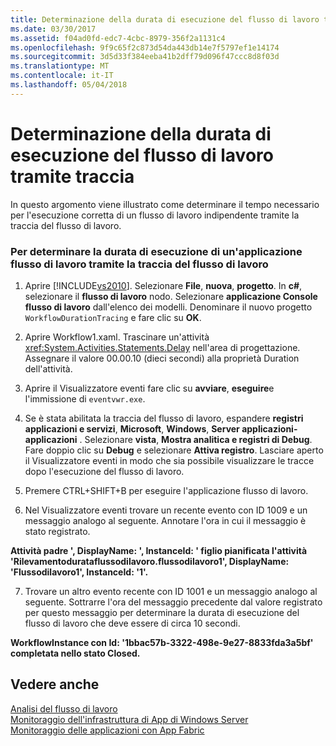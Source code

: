```yaml
---
title: Determinazione della durata di esecuzione del flusso di lavoro tramite traccia
ms.date: 03/30/2017
ms.assetid: f04ad0fd-edc7-4cbc-8979-356f2a1131c4
ms.openlocfilehash: 9f9c65f2c873d54da443db14e7f5797ef1e14174
ms.sourcegitcommit: 3d5d33f384eeba41b2dff79d096f47ccc8d8f03d
ms.translationtype: MT
ms.contentlocale: it-IT
ms.lasthandoff: 05/04/2018
---
```

# <a name="determining-workflow-execution-duration-using-tracing"></a>Determinazione della durata di esecuzione del flusso di lavoro tramite traccia
In questo argomento viene illustrato come determinare il tempo necessario per l'esecuzione corretta di un flusso di lavoro indipendente tramite la traccia del flusso di lavoro.  
  
### <a name="to-determine-workflow-application-execution-duration-by-using-workflow-tracing"></a>Per determinare la durata di esecuzione di un'applicazione flusso di lavoro tramite la traccia del flusso di lavoro  
  
1.  Aprire [!INCLUDE[vs2010](../../../includes/vs2010-md.md)].  Selezionare **File**, **nuova**, **progetto**.  In **c#**, selezionare il **flusso di lavoro** nodo.  Selezionare **applicazione Console flusso di lavoro** dall'elenco dei modelli.  Denominare il nuovo progetto `WorkflowDurationTracing` e fare clic su **OK**.  
  
2.  Aprire Workflow1.xaml.  Trascinare un'attività <xref:System.Activities.Statements.Delay> nell'area di progettazione. Assegnare il valore 00.00.10 (dieci secondi) alla proprietà Duration dell'attività.  
  
3.  Aprire il Visualizzatore eventi fare clic su **avviare**, **eseguire**e l'immissione di `eventvwr.exe`.  
  
4.  Se è stata abilitata la traccia del flusso di lavoro, espandere **registri applicazioni e servizi**, **Microsoft**, **Windows**, **Server applicazioni-applicazioni** . Selezionare **vista**, **Mostra analitica e registri di Debug**. Fare doppio clic su **Debug** e selezionare **Attiva registro**. Lasciare aperto il Visualizzatore eventi in modo che sia possibile visualizzare le tracce dopo l'esecuzione del flusso di lavoro.  
  
5.  Premere CTRL+SHIFT+B per eseguire l'applicazione flusso di lavoro.  
  
6.  Nel Visualizzatore eventi trovare un recente evento con ID 1009 e un messaggio analogo al seguente. Annotare l'ora in cui il messaggio è stato registrato.  
  
 **Attività padre ', DisplayName: ', InstanceId: ' figlio pianificata l'attività 'Rilevamentodurataflussodilavoro.flussodilavoro1', DisplayName: 'Flussodilavoro1', InstanceId: '1'.**  
  
7.  Trovare un altro evento recente con ID 1001 e un messaggio analogo al seguente.  Sottrarre l'ora del messaggio precedente dal valore registrato per questo messaggio per determinare la durata di esecuzione del flusso di lavoro che deve essere di circa 10 secondi.  
  
 **WorkflowInstance con Id: '1bbac57b-3322-498e-9e27-8833fda3a5bf' completata nello stato Closed.**  
  
## <a name="see-also"></a>Vedere anche  
 [Analisi del flusso di lavoro](../../../docs/framework/windows-workflow-foundation/workflow-tracing.md)  
 [Monitoraggio dell'infrastruttura di App di Windows Server](http://go.microsoft.com/fwlink/?LinkId=201273)  
 [Monitoraggio delle applicazioni con App Fabric](http://go.microsoft.com/fwlink/?LinkId=201275)
